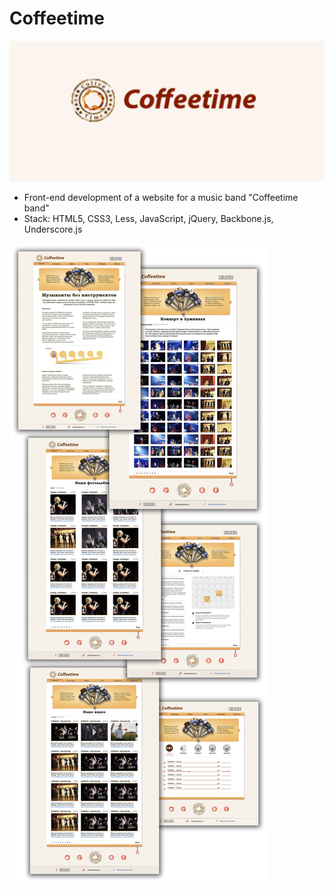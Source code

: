 # Coffeetime
![alt text](https://github.com/schiz/managed-projects/raw/master/pics/coffee.jpg "Coffeetime")
* Front-end development of a website for a music band "Coffeetime band"
* Stack: HTML5, CSS3, Less, JavaScript, jQuery, Backbone.js, Underscore.js 

![alt text](https://github.com/schiz/coffee/raw/master/coffee.jpg "Coffeetime")
